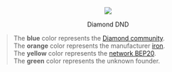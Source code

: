 <p align="center">
  <img src="https://diamonddnd.com/PWA/DND.png" />
</p>
<p align="center">Diamond DND</p>

>The **blue** color represents the [Diamond community](https://diamonddnd.com/).<br>
>The **orange** color represents the manufacturer [iron](https://iron.finance/).<br>
>The **yellow** color represents the [network BEP20](https://www.bnbchain.org/).<br>
>The **green** color represents the unknown founder.<br>



